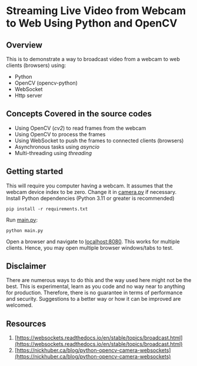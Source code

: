 # Streaming Live Video from Webcam to Web Using Python and OpenCV

## Overview
This is to demonstrate a way to broadcast video from a webcam to web clients (browsers) using:

- Python
- OpenCV (opencv-python)
- WebSocket
- Http server

## Concepts Covered in the source codes
- Using OpenCV (*cv2*) to read frames from the webcam
- Using OpenCV to process the frames
- Using WebSocket to push the frames to connected clients (browsers)
- Asynchronous tasks using *asyncio*
- Multi-threading using *threading*

## Getting started
This will require you computer having a webcam.  It assumes that the webcam device index to be zero.  Change it in [camera.py](camera.py) if necessary.
Install Python dependencies (Python 3.11 or greater is recommended)
```
pip install -r requirements.txt
```
Run [main.py](main.py):
```
python main.py
```
Open a browser and navigate to [localhost:8080](localhost:8080).  This works for multiple clients.  Hence, you may open multiple browser windows/tabs to test.

## Disclaimer
There are numerous ways to do this and the way used here might not be the best.  This is experimental, learn as you code and no way near to anything for production. Therefore, there is no guarantee in terms of performance and security.  Suggestions to a better way or how it can be improved are welcomed.

## Resources
1. [https://websockets.readthedocs.io/en/stable/topics/broadcast.html](https://websockets.readthedocs.io/en/stable/topics/broadcast.html)
2. [https://nickhuber.ca/blog/python-opencv-camera-websockets](https://nickhuber.ca/blog/python-opencv-camera-websockets)